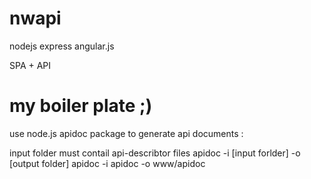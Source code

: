 # nwapi
nodejs 
express 
angular.js

SPA + API

# my boiler plate ;)


use node.js apidoc package to generate api documents : 

input folder must contail api-describtor files 
apidoc -i [input forlder] -o [output folder]
apidoc -i apidoc -o www/apidoc